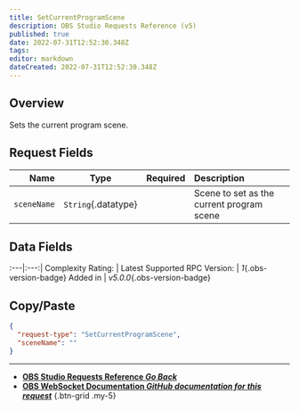 ```yaml
---
title: SetCurrentProgramScene
description: OBS Studio Requests Reference (v5)
published: true
date: 2022-07-31T12:52:30.348Z
tags: 
editor: markdown
dateCreated: 2022-07-31T12:52:30.348Z
---
```


## Overview
Sets the current program scene.

## Request Fields
Name | Type | Required| Description |
----:|:----:|:-------:|:------------|
`sceneName` | `String`{.datatype} | <i class="mdi mdi-check"></i> | Scene to set as the current program scene

## Data Fields
:---|:---:|
Complexity Rating: | <span class="stars stars--1"></span>
Latest Supported RPC Version: | *1*{.obs-version-badge}
Added in | *v5.0.0*{.obs-version-badge}

## Copy/Paste
```json
{
  "request-type": "SetCurrentProgramScene",
  "sceneName": ""
}
```

---

- [<i class="mdi mdi-chevron-left"></i>**OBS Studio Requests Reference *Go Back***](/en/Broadcasters/OBS/Requests)
- [<i class="mdi mdi-github"></i> **OBS WebSocket Documentation *GitHub documentation for this request***](https://github.com/obsproject/obs-websocket/blob/master/docs/generated/protocol.md#setcurrentprogramscene)
{.btn-grid .my-5}